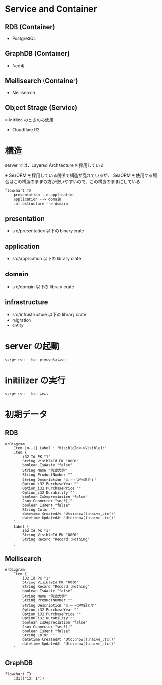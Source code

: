 # Service and Container

## RDB (Container)

- PostgreSQL

## GraphDB (Container)

- Neo4j

## Meilisearch (Container)

- Meilisearch

## Object Strage (Service)

※ initilize のときのみ使用

- Cloudflare R2

# 構造

server では、Layered Architecture を採用している

※ SeaORM を採用している関係で構造が乱れているが、 SeaORM を使用する場合はこの構造のままの方が使いやすいので、この構造のままにしている

```mermaid
flowchart TD
    presentation --> application
    application --> domain
    infrastructure --> domain
```

## presentation

- src/presentation 以下の binary crate

## application

- src/application 以下の library crate

## domain

- src/domain 以下の library crate

## infrastructure

- src/infrastructure 以下の library crate
- migration
- entity

# server の起動

```sh
cargo run --bin presentation
```

# initilizer の実行

```sh
cargo run --bin init
```

# 初期データ

## RDB

```mermaid
erDiagram
    Item |o--|| Label : "VisibleId<->VisibleId"
    Item {
        i32 Id PK "1"
        String VisibleId FK "0000"
        boolean IsWaste "false"
        String Name "筑波大學"
        String ProductNumber ""
        String Description "ルートの物品です"
        Option_i32 PurchaseYear ""
        Option_i32 PurchasePrice ""
        Option_i32 Durability ""
        boolean IsDepreciation "false"
        Json Connector "vec![]"
        boolean IsRent "false"
        String Color ""
        datetime CreatedAt "Utc::now().naive_utc()"
        datetime UpdatedAt "Utc::now().naive_utc()"
    }
    Label {
        i32 Id PK "1"
        String VisibleId PK "0000"
        String Record "Record::Nothing"
    }
```

## Meilisearch

```mermaid
erDiagram
    Item {
        i32 Id PK "1"
        String VisibleId FK "0000"
        String Record "Record::Nothing"
        boolean IsWaste "false"
        String Name "筑波大學"
        String ProductNumber ""
        String Description "ルートの物品です"
        Option_i32 PurchaseYear ""
        Option_i32 PurchasePrice ""
        Option_i32 Durability ""
        boolean IsDepreciation "false"
        Json Connector "vec![]"
        boolean IsRent "false"
        String Color ""
        datetime CreatedAt "Utc::now().naive_utc()"
        datetime UpdatedAt "Utc::now().naive_utc()"
    }
```

## GraphDB

```mermaid
flowchart TD
    id1(("id: 1"))
```
